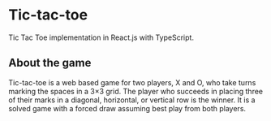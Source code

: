 # Tic-tac-toe

Tic Tac Toe implementation in React.js with TypeScript.

## About the game
Tic-tac-toe is a web based game for two players, X and O, who take turns marking the spaces in a 3×3 grid. The player who succeeds in placing three of their marks in a diagonal, horizontal, or vertical row is the winner. It is a solved game with a forced draw assuming best play from both players.